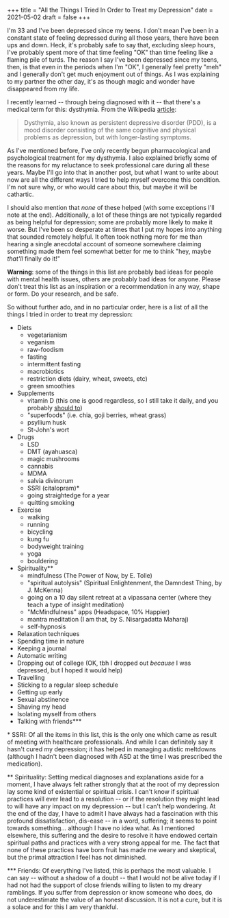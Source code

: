 +++
title = "All the Things I Tried In Order to Treat my Depression"
date = 2021-05-02
draft = false
+++

I'm 33 and I've been depressed since my teens. I don't mean I've been in a constant state of feeling depressed during all those years, there have been ups and down. Heck, it's probably safe to say that, excluding sleep hours, I've probably spent more of that time feeling "OK" than time feeling like a flaming pile of turds. The reason I say I've been depressed since my teens, then, is that even in the periods when I'm "OK", I generally feel pretty "meh" and I generally don't get much enjoyment out of things. As I was explaining to my partner the other day, it's as though magic and wonder have disappeared from my life.

I recently learned -- through being diagnosed with it -- that there's a medical term for this: dysthymia. From the Wikipedia [article](https://en.wikipedia.org/wiki/Dysthymia):

> Dysthymia, also known as persistent depressive disorder (PDD), is a mood disorder consisting of the same cognitive and physical problems as depression, but with longer-lasting symptoms.

As I've mentioned before, I've only recently begun pharmacological and psychological treatment for my dysthymia. I also explained briefly some of the reasons for my reluctance to seek professional care during all these years. Maybe I'll go into that in another post, but what I want to write about now are all the different ways I tried to help myself overcome this condition. I'm not sure why, or who would care about this, but maybe it will be cathartic.

I should also mention that *none* of these helped (with some exceptions I'll note at the end). Additionally, a lot of these things are not typically regarded as being helpful for depression; some are probably more likely to make it worse. But I've been so desperate at times that I put my hopes into anything that sounded remotely helpful. It often took nothing more for me than hearing a single anecdotal account of someone somewhere claiming something made them feel somewhat better for me to think "hey, maybe *that'll* finally do it!"

**Warning**: some of the things in this list are probably bad ideas for people with mental health issues, others are probably bad ideas for anyone. Please don't treat this list as an inspiration or a recommendation in any way, shape or form. Do your research, and be safe.

So without further ado, and in no particular order, here is a list of all the things I tried in order to treat my depression:

- Diets
	+ vegetarianism
	+ veganism
	+ raw-foodism
	+ fasting
	+ intermittent fasting
	+ macrobiotics
	+ restriction diets (dairy, wheat, sweets, etc)
	+ green smoothies
- Supplements
	+ vitamin D (this one is good regardless, so I still take it daily, and you probably [should to](https://www.health.harvard.edu/staying-healthy/supplements-a-scorecard))
	+ "superfoods" (i.e. chia, goji berries, wheat grass)
	+ psyllium husk
	+ St-John's wort
- Drugs
	+ LSD
	+ DMT (ayahuasca)
	+ magic mushrooms
	+ cannabis
	+ MDMA
	+ salvia divinorum
	+ SSRI (citalopram)*
	+ going straightedge for a year
	+ quitting smoking
- Exercise
	+ walking
	+ running
	+ bicycling
	+ kung fu
	+ bodyweight training
	+ yoga
	+ bouldering
- Spirituality**
	+ mindfulness (The Power of Now, by E. Tolle)
	+ "spiritual autolysis" (Spiritual Enlightenment, the Damndest Thing, by J. McKenna)
	+ going on a 10 day silent retreat at a vipassana center (where they teach a type of insight meditation)
	+ "McMindfulness" apps (Headspace, 10% Happier)
	+ mantra meditation (I am that, by S. Nisargadatta Maharaj)
	+ self-hypnosis
- Relaxation techniques
- Spending time in nature
- Keeping a journal
- Automatic writing
- Dropping out of college (OK, tbh I dropped out *because* I was depressed, but I hoped it would help)
- Travelling
- Sticking to a regular sleep schedule
- Getting up early
- Sexual abstinence
- Shaving my head
- Isolating myself from others
- Talking with friends\***


\* SSRI: Of all the items in this list, this is the only one which came as result of meeting with healthcare professionals. And while I can definitely say it hasn't cured my depression; it has helped in managing autistic meltdowns (although I hadn't been diagnosed with ASD at the time I was prescribed the medication).

\** Spirituality: Setting medical diagnoses and explanations aside for a moment, I have always felt rather strongly that at the root of my depression lay some kind of existential or spiritual crisis. I can't know if spiritual practices will ever lead to a resolution -- or if the resolution they might lead to will have any impact on my depression -- but I can't help wondering. At the end of the day, I have to admit I have always had a fascination with this profound dissatisfaction, dis-ease -- in a word, suffering; it seems to point towards something... although I have no idea what. As I mentioned elsewhere, this suffering and the desire to resolve it have endowed certain spiritual paths and practices with a very strong appeal for me. The fact that none of these practices have born fruit has made me weary and skeptical, but the primal attraction I feel has not diminished.

\*** Friends: Of everything I've listed, this is perhaps the most valuable. I can say -- without a shadow of a doubt -- that I would not be alive today if I had not had the support of close friends willing to listen to my dreary ramblings. If you suffer from depression or know someone who does, do not underestimate the value of an honest discussion. It is not a cure, but it is a solace and for this I am very thankful.